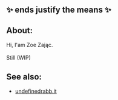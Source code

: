 ## ✨ ends justify the means ✨

## About:
Hi, I'am Zoe Zając. <br/>
<br/>
Still (WIP)

## See also:
-  [undefinedrabb.it](https://undefinedrabb.it)
